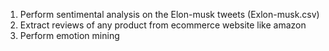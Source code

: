 
1) Perform sentimental analysis on the Elon-musk tweets (Exlon-musk.csv)
2) Extract reviews of any product from ecommerce website like amazon
3) Perform emotion mining

